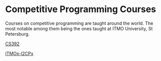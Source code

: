 # Competitive Programming Courses

Courses on competitive programming are taught around the world. The most notable among them being the ones taught at ITMO University, St Petersburg.

[CS392](cs392-skiena)

[ITMOx-I2CPx](itmox-i2cpx)
